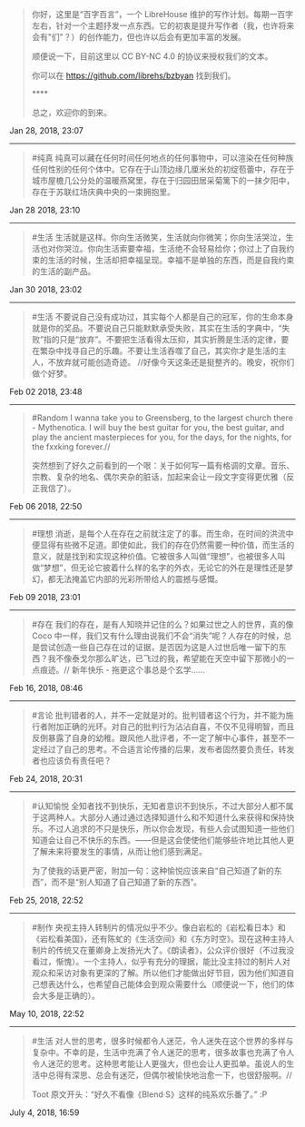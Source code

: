 > 你好，这里是“百字百言”，一个 LibreHouse 维护的写作计划。每期一百字左右，针对一个主题抒发一点东西。它的初衷是提升写作者（我，也许将来会有"们"？）的创作能力，但也许以后会有更加丰富的发展。
>
> 顺便说一下，目前这里以 CC BY-NC 4.0 的协议来授权我们的文本。
>
> 你可以在 https://github.com/librehs/bzbyan 找到我们。
>
> \*\*\*\*
>
> 总之，欢迎你的到来。 

Jan 28, 2018, 23:07

----

>#纯真 纯真可以藏在任何时间任何地点的任何事物中，可以渲染在任何种族任何性别的任何个体中。它存在于山顶边缘几厘米处的初绽苞蕾中，存在于城市屋檐几公分处的温暖燕窝里，存在于归园田居采菊篱下的一抹夕阳中，存在于苏联红场庆典中央的一束拥抱里。 

Jan 28 2018, 23:10

----

>#生活 生活就是这样。你向生活微笑，生活就向你微笑；你向生活哭泣，生活也对你哭泣。你向生活索要幸福，生活绝不会轻易给你；你过上了自我约束的生活的时候，生活却把幸福呈现。幸福不是单独的东西，而是自我约束的生活的副产品。 

Jan 30 2018, 23:02

----

>#生活 不要说自己没有成功过，其实每个人都是自己的冠军，你的生命本身就是你的奖品。不要说自己只能默默承受失败，其实在生活的字典中，“失败”指的只是“放弃”。不要把生活看得太压抑，其实折腾是生活的定律，要在繁杂中找寻自己的乐趣。不要让生活吞噬了自己，其实你才是生活的主人，不放弃就可能创造奇迹。 //好像今天这条还是挺整齐的。晚安，祝你们做个好梦。 

Feb 02 2018, 23:48

----

>#Random I wanna take you to Greensberg, to the largest church there - Mythenotica. I will buy the best guitar for you, the best guitar, and play the ancient masterpieces for you, for the days, for the nights, for the fxxking forever.//
>
>突然想到了好久之前看到的一个哏：关于如何写一篇有格调的文章。音乐、宗教、复杂的地名、偶尔夹杂的脏话，加起来会让一段文字变得更优雅（反正我信了）。 

Feb 06 2018, 22:50

----

>#理想 消逝，是每个人在存在之前就注定了的事。而生命，在时间的洪流中便显得有些微不足道。即使如此，我们的存在仍然需要一种价值，而生活的意义，就是找到和实现这种价值。它被很多人叫做“理想”，也被很多人叫做“梦想”，但无论它披着什么样的名字的外衣，无论它的外在是理性还是梦幻，都无法掩盖它内部的光彩所带给人的震撼与感慨。 

Feb 09 2018, 23:01

----

>#存在 我们的存在，是有人知晓并记住的么？如果过世之人的世界，真的像 Coco 中一样，我们又有什么理由说我们不会“消失”呢？人存在的时候，总是尝试创造一些自己存在过的证据，是否因为这是人过世后唯一留下的东西？我不像泰戈尔那么旷达，已飞过的我，希望能在天空中留下那微小的一点痕迹。//
新年快乐 - 拖更这个事总是个玄学…… 

Feb 16, 2018, 08:46

----

>#言论 批判错者的人，并不一定就是对的。批判错者这个行为，并不能为施行者附加正确的光环。对自己的批判行为沾沾自喜，不仅不见得明智，而且反倒暴露了自身的幼稚。跟风他人批评者，不一定了解中心事件，甚至不一定经过了自己的思考。不合适言论传播的后果，发布者固然要负责任，转发者也应该负有责任吧？ 

Feb 24, 2018, 20:31

----

>#认知愉悦 全知者找不到快乐，无知者意识不到快乐，不过大部分人都不属于这两种人。大部分人通过通过选择知道什么和不知道什么来获得和保持快乐。不过人追求的不只是快乐，所以你会发现，有些人会试图知道一些他们知道会让自己不快乐的东西。——但是这会使使他们能够些许地比其他人更了解未来将要发生的事情，从而让他们感到满足。
>
>为了使我的话更严密，附加一句：这种愉悦应该来自“自己知道了新的东西”，而不是“别人知道了自己知道了新的东西”。 

Feb 25, 2018, 22:52

----

>#制作 央视主持人转制片的情况似乎不少。像白岩松的《岩松看日本》和《岩松看美国》，还有陈虻的《生活空间》和《东方时空》。现在这种主持人制片的传统又在董卿身上发扬光大了。《朗读者》，公众评价很好（不过我没看过，惭愧）。一个主持人，似乎有充分的理据，能比没主持过的制片人对观众和采访对象有更深的了解。所以他们才能做出好节目，因为他们知道自己想表达什么，也希望自己能体会到观众需要什么（顺便说一下，他们的体会大多是正确的）。 

May 10, 2018, 22:52

----

>#生活 对人世的思考，很多时候都令人迷茫，令人迷失在这个世界的多样与复杂中。不幸的是，生活中充满了令人迷茫的思考，很多故事也充满了令人令人迷茫的思考。这种思考能让人更强大，但也会让人更孤单。虽说人的生活中总得有深思、总会有迷茫，但偶尔被愉快地治愈一下，也很舒服啊。//
>
>Toot 原文开头：“好久不看像《Blend·S》这样的纯系欢乐番了。” :P 

July 4, 2018, 16:59
